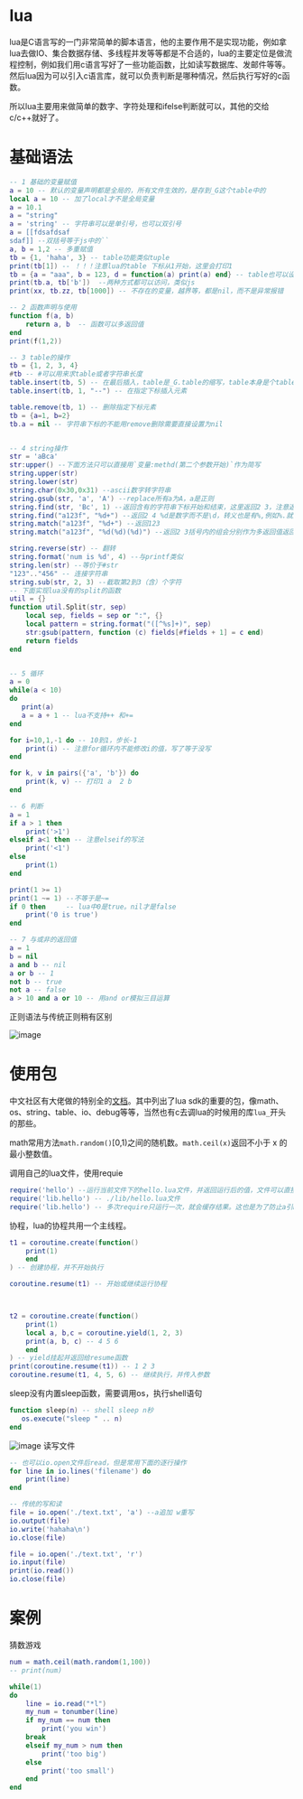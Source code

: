 # lua
lua是C语言写的一门非常简单的脚本语言，他的主要作用不是实现功能，例如拿lua去做IO、集合数据存储、多线程并发等等都是不合适的，lua的主要定位是做流程控制，例如我们用c语言写好了一些功能函数，比如读写数据库、发邮件等等。然后lua因为可以引入c语言库，就可以负责判断是哪种情况，然后执行写好的c函数。

所以lua主要用来做简单的数字、字符处理和ifelse判断就可以，其他的交给c/c++就好了。

# 基础语法
```lua
-- 1 基础的变量赋值
a = 10 -- 默认的变量声明都是全局的，所有文件生效的，是存到_G这个table中的
local a = 10 -- 加了local才不是全局变量
a = 10.1
a = "string"
a = 'string' -- 字符串可以是单引号，也可以双引号
a = [[fdsafdsaf
sdaf]] --双括号等于js中的``
a, b = 1,2 -- 多重赋值
tb = {1, 'haha', 3} -- table功能类似tuple
print(tb[1]) -- ！！！注意lua的table 下标从1开始，这里会打印1
tb = {a = "aaa", b = 123, d = function(a) print(a) end} -- table也可以设置key
print(tb.a, tb['b'])  --两种方式都可以访问，类似js
print(xx, tb.zz, tb[1000]) -- 不存在的变量，越界等，都是nil，而不是异常报错

-- 2 函数声明与使用
function f(a, b)
    return a, b  -- 函数可以多返回值
end
print(f(1,2))

-- 3 table的操作
tb = {1, 2, 3, 4}
#tb -- #可以用来求table或者字符串长度
table.insert(tb, 5) -- 在最后插入，table是_G.table的缩写，table本身是个table，内部又有insert这个key是个function而已
table.insert(tb, 1, "--") -- 在指定下标插入元素

table.remove(tb, 1) -- 删除指定下标元素
tb = {a=1, b=2}
tb.a = nil -- 字符串下标的不能用remove删除需要直接设置为nil


-- 4 string操作
str = 'aBca'
str:upper() --下面方法只可以直接用`变量:methd(第二个参数开始)`作为简写
string.upper(str)
string.lower(str)
string.char(0x30,0x31) --ascii数字转字符串
string.gsub(str, 'a', 'A') --replace所有a为A，a是正则
string.find(str, 'Bc', 1) --返回含有的字符串下标开始和结束，这里返回2 3，注意返回俩数，最后一个参数可以不写，默认是0，从第几个字符开始搜索
string.find("a123f", "%d+") --返回2 4 %d是数字而不是\d，转义也是有%,例如%.就是.的转义。
string.match("a123f", "%d+") --返回123
string.match("a123f", "%d(%d)(%d)") --返回2 3括号内的组会分别作为多返回值返回

string.reverse(str) -- 翻转
string.format('num is %d', 4) --与printf类似
string.len(str) --等价于#str
"123".."456" -- 连接字符串
string.sub(str, 2, 3) --截取第2到3（含）个字符
-- 下面实现lua没有的split的函数
util = {}
function util.Split(str, sep)
    local sep, fields = sep or ":", {}
    local pattern = string.format("([^%s]+)", sep)
    str:gsub(pattern, function (c) fields[#fields + 1] = c end)
    return fields
end


-- 5 循环
a = 0
while(a < 10)
do
   print(a)
   a = a + 1 -- lua不支持++ 和+=
end

for i=10,1,-1 do -- 10到1，步长-1 
    print(i) -- 注意for循环内不能修改i的值，写了等于没写
end

for k, v in pairs({'a', 'b'}) do
    print(k, v) -- 打印1 a  2 b
end

-- 6 判断
a = 1
if a > 1 then
    print('>1')
elseif a<1 then -- 注意elseif的写法
    print('<1')
else 
    print(1)
end

print(1 >= 1)
print(1 ~= 1) --不等于是~=
if 0 then     -- lua中0是true。nil才是false
    print('0 is true')
end

-- 7 与或非的返回值
a = 1
b = nil
a and b -- nil
a or b -- 1
not b -- true
not a -- false
a > 10 and a or 10 -- 用and or模拟三目运算
```
正则语法与传统正则稍有区别

![image](https://i.imgur.com/KRlzmbu.png)
# 使用包
中文社区有大佬做的特别全的[文档](https://wiki.luatos.com/_static/lua53doc/contents.html)。其中列出了lua sdk的重要的包，像math、os、string、table、io、debug等等，当然也有c去调lua的时候用的库`lua_`开头的那些。

math常用方法`math.random()`[0,1)之间的随机数。`math.ceil(x)`返回不小于 x 的最小整数值。

调用自己的lua文件，使用requie
```lua
require('hello') --运行当前文件下的hello.lua文件，并返回运行后的值，文件可以直接return值，注意不带lua后缀
require('lib.hello') -- ./lib/hello.lua文件
require('lib.hello') -- 多次require只运行一次，就会缓存结果。这也是为了防止a引b，a引c，b引c，c防止运行两次导致非预期结果
```

协程，lua的协程共用一个主线程。
```lua
t1 = coroutine.create(function()
    print(1)
    end
) -- 创建协程，并不开始执行

coroutine.resume(t1) -- 开始或继续运行协程



t2 = coroutine.create(function()
    print(1)
    local a, b,c = coroutine.yield(1, 2, 3)
    print(a, b, c) -- 4 5 6
    end
) -- yield挂起并返回给resume函数
print(coroutine.resume(t1)) -- 1 2 3
coroutine.resume(t1, 4, 5, 6) -- 继续执行，并传入参数
```
sleep没有内置sleep函数，需要调用os，执行shell语句
```lua
function sleep(n) -- shell sleep n秒
   os.execute("sleep " .. n)
end
```
![image](https://i.imgur.com/TLLEzQD.png)
读写文件
```lua
-- 也可以io.open文件后read，但是常用下面的逐行操作
for line in io.lines('filename') do
    print(line)
end

-- 传统的写和读
file = io.open('./text.txt', 'a') --a追加 w重写
io.output(file)
io.write('hahaha\n')
io.close(file)

file = io.open('./text.txt', 'r')
io.input(file)
print(io.read())
io.close(file)
```
# 案例
猜数游戏
```lua
num = math.ceil(math.random(1,100))
-- print(num)

while(1) 
do
    line = io.read("*l")
    my_num = tonumber(line)
    if my_num == num then
        print('you win')
    break
    elseif my_num > num then
        print('too big')
    else
        print('too small')
    end
end
```